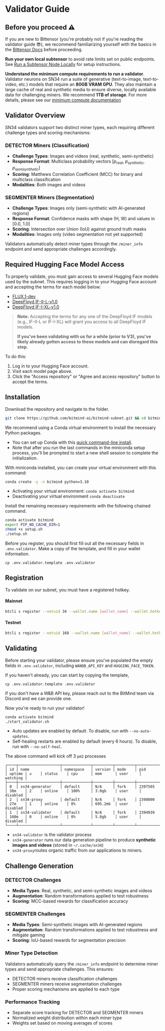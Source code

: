 # Validator Guide

## Before you proceed ⚠️

If you are new to Bittensor (you're probably not if you're reading the validator guide 😎), we recommend familiarizing yourself with the basics in the [Bittensor Docs](https://docs.bittensor.com/) before proceeding.

**Run your own local subtensor** to avoid rate limits set on public endpoints. See [Run a Subtensor Node Locally](https://github.com/opentensor/subtensor/blob/main/docs/running-subtensor-locally.md#compiling-your-own-binary) for setup instructions.

**Understand the minimum compute requirements to run a validator**. Validator neurons on SN34 run a suite of generative (text-to-image, text-to-video, etc.) models that require an **80GB VRAM GPU**. They also maintain a large cache of real and synthetic media to ensure diverse, locally available data for challenging miners. We recommend **1TB of storage**. For more details, please see our [minimum compute documentation](../min_compute.yml)

## Validator Overview

SN34 validators support two distinct miner types, each requiring different challenge types and scoring mechanisms:

### DETECTOR Miners (Classification)
- **Challenge Types**: Images and videos (real, synthetic, semi-synthetic)
- **Response Format**: Multiclass probability vectors [$p_{real}$, $p_{synthetic}$, $p_{semisynthetic}$]
- **Scoring**: Matthews Correlation Coefficient (MCC) for binary and multiclass classification
- **Modalities**: Both images and videos

### SEGMENTER Miners (Segmentation)
- **Challenge Types**: Images only (semi-synthetic with AI-generated regions)
- **Response Format**: Confidence masks with shape (H, W) and values in [0.0, 1.0]
- **Scoring**: Intersection over Union (IoU) against ground truth masks
- **Modalities**: Images only (video segmentation not yet supported)

Validators automatically detect miner types through the `/miner_info` endpoint and send appropriate challenges accordingly.

## Required Hugging Face Model Access

To properly validate, you must gain access to several Hugging Face models used by the subnet. This requires logging in to your Hugging Face account and accepting the terms for each model below:

- [FLUX.1-dev](https://huggingface.co/black-forest-labs/FLUX.1-dev)
- [DeepFloyd IF-II-L-v1.0](https://huggingface.co/DeepFloyd/IF-II-L-v1.0)
- [DeepFloyd IF-I-XL-v1.0](https://huggingface.co/DeepFloyd/IF-I-XL-v1.0)

> **Note:** Accepting the terms for any one of the DeepFloyd IF models (e.g., IF-II-L or IF-I-XL) will grant you access to all DeepFloyd IF models.
>
> **If you've been validating with us for a while (prior to V3), you've likely already gotten access to these models and can disregard this step.**

To do this:
1. Log in to your Hugging Face account.
2. Visit each model page above.
3. Click the "Access repository" or "Agree and access repository" button to accept the terms.

## Installation

Download the repository and navigate to the folder.
```bash
git clone https://github.com/bitmind-ai/bitmind-subnet.git && cd bitmind-subnet
```

We recommend using a Conda virtual environment to install the necessary Python packages.
- You can set up Conda with this [quick command-line install](https://www.anaconda.com/docs/getting-started/miniconda/install#linux). 
- Note that after you run the last commands in the miniconda setup process, you'll be prompted to start a new shell session to complete the initialization. 

With miniconda installed, you can create your virtual environment with this command:

```bash
conda create -y -n bitmind python=3.10
```

- Activating your virtual environment: `conda activate bitmind`
- Deactivating your virtual environment `conda deactivate`

Install the remaining necessary requirements with the following chained command. 
```bash
conda activate bitmind
export PIP_NO_CACHE_DIR=1
chmod +x setup.sh
./setup.sh
```

Before you register, you should first fill out all the necessary fields in `.env.validator`. Make a copy of the template, and fill in your wallet information. 

```
cp .env.validator.template .env.validator
```

## Registration

To validate on our subnet, you must have a registered hotkey.

#### Mainnet

```bash
btcli s register --netuid 34 --wallet.name [wallet_name] --wallet.hotkey [wallet.hotkey] --subtensor.network finney
```

#### Testnet

```bash
btcli s register --netuid 168 --wallet.name [wallet_name] --wallet.hotkey [wallet.hotkey] --subtensor.network test
```


## Validating

Before starting your validator, please ensure you've populated the empty fields in `.env.validator`, including `WANDB_API_KEY` and `HUGGING_FACE_TOKEN`.

If you haven't already, you can start by copying the template,
```
cp .env.validator.template .env.validator
```

If you don't have a W&B API key, please reach out to the BitMind team via Discord and we can provide one. 

Now you're ready to run your validator!

```bash
conda activate bitmind
./start_validator.sh
```

- Auto updates are enabled by default. To disable, run with `--no-auto-updates`.
- Self-healing restarts are enabled by default (every 6 hours). To disable, run with `--no-self-heal`.


The above command will kick off 3 `pm2` processes
```
┌────┬───────────────────┬─────────────┬─────────┬─────────┬──────────┬────────┬──────┬───────────┬──────────┬──────────┬──────────┬──────────┐
│ id │ name              │ namespace   │ version │ mode    │ pid      │ uptime │ ↺    │ status    │ cpu      │ mem      │ user     │ watching │
├────┼───────────────────┼─────────────┼─────────┼─────────┼──────────┼────────┼──────┼───────────┼──────────┼──────────┼──────────┼──────────┤
│ 0  │ sn34-generator    │ default     │ N/A     │ fork    │ 2397505  │ 38m    │ 2    │ online    │ 100%     │ 3.0gb    │ user     │ disabled │
│ 2  │ sn34-proxy        │ default     │ N/A     │ fork    │ 2398000  │ 27m    │ 1    │ online    │ 0%       │ 695.2mb  │ user     │ disabled │
│ 1  │ sn34-validator    │ default     │ N/A     │ fork    │ 2394939  │ 108m   │ 0    │ online    │ 0%       │ 5.8gb    │ user     │ disabled │
└────┴───────────────────┴─────────────┴─────────┴─────────┴──────────┴────────┴──────┴───────────┴──────────┴──────────┴──────────┴──────────┘
```
- `sn34-validator` is the validator process
- `sn34-generator` runs our data generation pipeline to produce **synthetic images and videos** (stored in `~/.cache/sn34`)
- `sn34-proxy`routes organic traffic from our applications to miners.

## Challenge Generation

### DETECTOR Challenges
- **Media Types**: Real, synthetic, and semi-synthetic images and videos
- **Augmentation**: Random transformations applied to test robustness
- **Scoring**: MCC-based rewards for classification accuracy

### SEGMENTER Challenges  
- **Media Types**: Semi-synthetic images with AI-generated regions
- **Augmentation**: Random transformations applied to test robustness and mitigate gaming
- **Scoring**: IoU-based rewards for segmentation precision

### Miner Type Detection
Validators automatically query the `/miner_info` endpoint to determine miner types and send appropriate challenges. This ensures:
- DETECTOR miners receive classification challenges
- SEGMENTER miners receive segmentation challenges
- Proper scoring mechanisms are applied to each type

### Performance Tracking
- Separate score tracking for DETECTOR and SEGMENTER miners
- Normalized weight distribution within each miner type
- Weights set based on moving averages of scores

